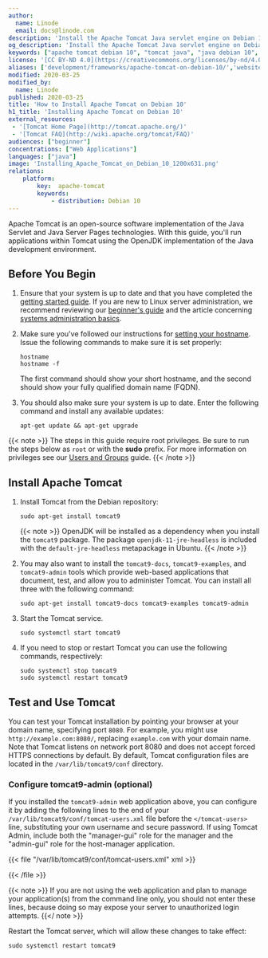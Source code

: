 ```yaml
---
author:
  name: Linode
  email: docs@linode.com
description: 'Install the Apache Tomcat Java servlet engine on Debian 10 by following this guide.'
og_description: 'Install the Apache Tomcat Java servlet engine on Debian 10 by following this guide.'
keywords: ["apache tomcat debian 10", "tomcat java", "java debian 10", "tomcat debian"]
license: '[CC BY-ND 4.0](https://creativecommons.org/licenses/by-nd/4.0)'
aliases: ['development/frameworks/apache-tomcat-on-debian-10/','websites/frameworks/apache-tomcat-on-debian-10/']
modified: 2020-03-25
modified_by:
  name: Linode
published: 2020-03-25
title: 'How to Install Apache Tomcat on Debian 10'
h1_title: 'Installing Apache Tomcat on Debian 10'
external_resources:
 - '[Tomcat Home Page](http://tomcat.apache.org/)'
 - '[Tomcat FAQ](http://wiki.apache.org/tomcat/FAQ)'
audiences: ["beginner"]
concentrations: ["Web Applications"]
languages: ["java"]
image: 'Installing_Apache_Tomcat_on_Debian_10_1200x631.png'
relations:
    platform:
        key:  apache-tomcat
        keywords:
            - distribution: Debian 10
---
```


Apache Tomcat is an open-source software implementation of the Java Servlet and Java Server Pages technologies. With this guide, you'll run applications within Tomcat using the OpenJDK implementation of the Java development environment.

## Before You Begin

1.  Ensure that your system is up to date and that you have completed the [getting started guide](/docs/getting-started/). If you are new to Linux server administration, we recommend reviewing our [beginner's guide](/docs/beginners-guide/) and the article concerning [systems administration basics](/docs/using-linux/administration-basics).

2.  Make sure you've followed our instructions for [setting your hostname](/docs/getting-started#setting-the-hostname). Issue the following commands to make sure it is set properly:

        hostname
        hostname -f

    The first command should show your short hostname, and the second should show your fully qualified domain name (FQDN).

3.  You should also make sure your system is up to date. Enter the following command and install any available updates:

        apt-get update && apt-get upgrade

{{< note >}}
The steps in this guide require root privileges. Be sure to run the steps below as `root` or with the **sudo** prefix. For more information on privileges see our [Users and Groups](/docs/tools-reference/linux-users-and-groups) guide.
{{< /note >}}

## Install Apache Tomcat

1.  Install Tomcat from the Debian repository:

        sudo apt-get install tomcat9

    {{< note >}}
OpenJDK will be installed as a dependency when you install the `tomcat9` package. The package `openjdk-11-jre-headless` is included with the `default-jre-headless` metapackage in Ubuntu.
{{< /note >}}

1.  You may also want to install the `tomcat9-docs`, `tomcat9-examples`, and `tomcat9-admin` tools which provide web-based applications that document, test, and allow you to administer Tomcat. You can install all three with the following command:

        sudo apt-get install tomcat9-docs tomcat9-examples tomcat9-admin

1.  Start the Tomcat service.

        sudo systemctl start tomcat9

1.  If you need to stop or restart Tomcat you can use the following commands, respectively:

        sudo systemctl stop tomcat9
        sudo systemctl restart tomcat9

## Test and Use Tomcat

You can test your Tomcat installation by pointing your browser at your domain name, specifying port `8080`. For example, you might use `http://example.com:8080/`, replacing `example.com` with your domain name. Note that Tomcat listens on network port 8080 and does not accept forced HTTPS connections by default. By default, Tomcat configuration files are located in the `/var/lib/tomcat9/conf` directory.

### Configure tomcat9-admin (optional)

If you installed the `tomcat9-admin` web application above, you can configure it by adding the following lines to the end of your `/var/lib/tomcat9/conf/tomcat-users.xml` file before the `</tomcat-users>` line, substituting your own username and secure password. If using Tomcat Admin, include both the "manager-gui" role for the manager and the "admin-gui" role for the host-manager application.

{{< file "/var/lib/tomcat9/conf/tomcat-users.xml" xml >}}
<role rolename="manager-gui"/>
<role rolename="admin-gui"/>
<user username="username" password="password" roles="manager-gui,admin-gui"/>

{{< /file >}}

{{< note >}}
If you are not using the web application and plan to manage your application(s) from the command line only, you should not enter these lines, because doing so may expose your server to unauthorized login attempts.
{{</ note >}}

Restart the Tomcat server, which will allow these changes to take effect:

    sudo systemctl restart tomcat9
